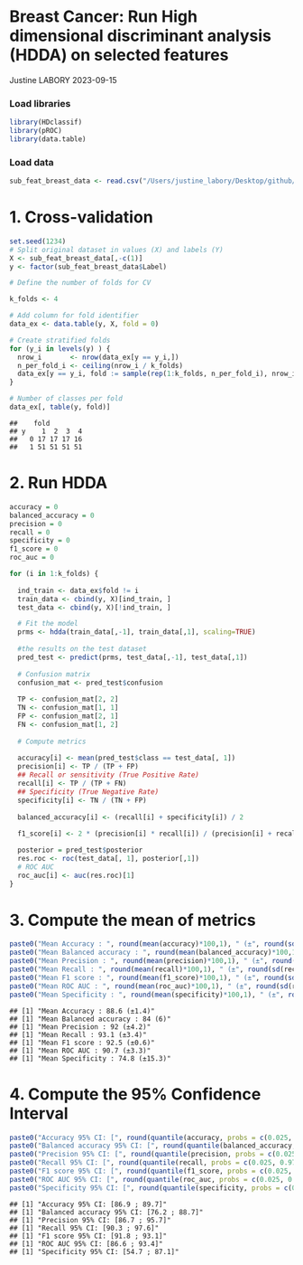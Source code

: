 Breast Cancer: Run High dimensional discriminant analysis (HDDA) on
selected features
================
Justine LABORY
2023-09-15

### Load libraries

``` r
library(HDclassif)
library(pROC)
library(data.table)
```

### Load data

``` r
sub_feat_breast_data <- read.csv("/Users/justine_labory/Desktop/github/plantnet/Metabolomic_project/breast_project/data/BREAST_T.Feat.Select.csv")
```

# 1. Cross-validation

``` r
set.seed(1234)
# Split original dataset in values (X) and labels (Y)
X <- sub_feat_breast_data[,-c(1)]
y <- factor(sub_feat_breast_data$Label)

# Define the number of folds for CV

k_folds <- 4       

# Add column for fold identifier
data_ex <- data.table(y, X, fold = 0)                              

# Create stratified folds
for (y_i in levels(y) ) {                                          
  nrow_i       <- nrow(data_ex[y == y_i,])
  n_per_fold_i <- ceiling(nrow_i / k_folds)
  data_ex[y == y_i, fold := sample(rep(1:k_folds, n_per_fold_i), nrow_i, replace = FALSE)]
}

# Number of classes per fold
data_ex[, table(y, fold)] 
```

    ##    fold
    ## y    1  2  3  4
    ##   0 17 17 17 16
    ##   1 51 51 51 51

# 2. Run HDDA

``` r
accuracy = 0
balanced_accuracy = 0
precision = 0
recall = 0
specificity = 0
f1_score = 0
roc_auc = 0

for (i in 1:k_folds) {
  
  ind_train <- data_ex$fold != i
  train_data <- cbind(y, X)[ind_train, ]
  test_data <- cbind(y, X)[!ind_train, ]

  # Fit the model
  prms <- hdda(train_data[,-1], train_data[,1], scaling=TRUE)
  
  #the results on the test dataset
  pred_test <- predict(prms, test_data[,-1], test_data[,1])
  
  # Confusion matrix
  confusion_mat <- pred_test$confusion
  
  TP <- confusion_mat[2, 2]
  TN <- confusion_mat[1, 1]
  FP <- confusion_mat[2, 1]
  FN <- confusion_mat[1, 2]
  
  # Compute metrics
  
  accuracy[i] <- mean(pred_test$class == test_data[, 1])
  precision[i] <- TP / (TP + FP)
  ## Recall or sensitivity (True Positive Rate)
  recall[i] <- TP / (TP + FN)
  ## Specificity (True Negative Rate)
  specificity[i] <- TN / (TN + FP)
  
  balanced_accuracy[i] <- (recall[i] + specificity[i]) / 2
  
  f1_score[i] <- 2 * (precision[i] * recall[i]) / (precision[i] + recall[i])

  posterior = pred_test$posterior
  res.roc <- roc(test_data[, 1], posterior[,1])
  # ROC AUC
  roc_auc[i] <- auc(res.roc)[1]
}
```

# 3. Compute the mean of metrics

``` r
paste0("Mean Accuracy : ", round(mean(accuracy)*100,1), " (±", round(sd(accuracy)*100,1),")")
paste0("Mean Balanced accuracy : ", round(mean(balanced_accuracy)*100,1), " (", round(sd(balanced_accuracy)*100,1),")")
paste0("Mean Precision : ", round(mean(precision)*100,1), " (±", round(sd(precision)*100,1),")")
paste0("Mean Recall : ", round(mean(recall)*100,1), " (±", round(sd(recall)*100,1),")")
paste0("Mean F1 score : ", round(mean(f1_score)*100,1), " (±", round(sd(f1_score)*100,1),")")
paste0("Mean ROC AUC : ", round(mean(roc_auc)*100,1), " (±", round(sd(roc_auc)*100,1),")")
paste0("Mean Specificity : ", round(mean(specificity)*100,1), " (±", round(sd(specificity)*100,1),")")
```

    ## [1] "Mean Accuracy : 88.6 (±1.4)"
    ## [1] "Mean Balanced accuracy : 84 (6)"
    ## [1] "Mean Precision : 92 (±4.2)"
    ## [1] "Mean Recall : 93.1 (±3.4)"
    ## [1] "Mean F1 score : 92.5 (±0.6)"
    ## [1] "Mean ROC AUC : 90.7 (±3.3)"
    ## [1] "Mean Specificity : 74.8 (±15.3)"

# 4. Compute the 95% Confidence Interval

``` r
paste0("Accuracy 95% CI: [", round(quantile(accuracy, probs = c(0.025, 0.975))[1]*100, 1), " ; ", round(quantile(accuracy, probs = c(0.025, 0.975))[2]*100, 1),"]")
paste0("Balanced accuracy 95% CI: [", round(quantile(balanced_accuracy, probs = c(0.025, 0.975))[1]*100, 1), " ; ", round(quantile(balanced_accuracy, probs = c(0.025, 0.975))[2]*100, 1),"]")
paste0("Precision 95% CI: [", round(quantile(precision, probs = c(0.025, 0.975))[1]*100, 1), " ; ",round(quantile(precision, probs = c(0.025, 0.975))[2]*100, 1),"]")
paste0("Recall 95% CI: [", round(quantile(recall, probs = c(0.025, 0.975))[1]*100, 1), " ; ", round(quantile(recall, probs = c(0.025, 0.975))[2]*100, 1),"]")
paste0("F1 score 95% CI: [", round(quantile(f1_score, probs = c(0.025, 0.975))[1]*100, 1), " ; ", round(quantile(f1_score, probs = c(0.025, 0.975))[2]*100, 1),"]")
paste0("ROC AUC 95% CI: [", round(quantile(roc_auc, probs = c(0.025, 0.975))[1]*100, 1), " ; ", round(quantile(roc_auc, probs = c(0.025, 0.975))[2]*100, 1),"]")
paste0("Specificity 95% CI: [", round(quantile(specificity, probs = c(0.025, 0.975))[1]*100, 1), " ; ", round(quantile(specificity, probs = c(0.025, 0.975))[2]*100, 1),"]")
```

    ## [1] "Accuracy 95% CI: [86.9 ; 89.7]"
    ## [1] "Balanced accuracy 95% CI: [76.2 ; 88.7]"
    ## [1] "Precision 95% CI: [86.7 ; 95.7]"
    ## [1] "Recall 95% CI: [90.3 ; 97.6]"
    ## [1] "F1 score 95% CI: [91.8 ; 93.1]"
    ## [1] "ROC AUC 95% CI: [86.6 ; 93.4]"
    ## [1] "Specificity 95% CI: [54.7 ; 87.1]"
